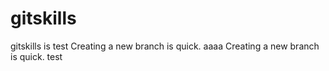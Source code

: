 # gitskills
gitskills is test
Creating a new branch is quick. aaaa
Creating a new branch is quick.
test
